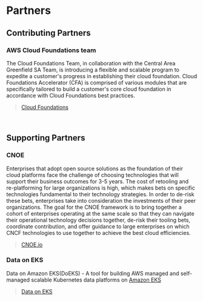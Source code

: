 # Partners

## Contributing Partners

### AWS Cloud Foundations team
The Cloud Foundations Team, in collaboration with the Central Area Greenfield SA Team, is introducing a flexible and scalable program to expedite a customer's progress in establishing their cloud foundation. Cloud Foundations Accelerator (CFA) is comprised of various modules that are specifically tailored to build a customer's core cloud foundation in accordance with Cloud Foundations best practices.

> [Cloud Foundations](https://aws.amazon.com/architecture/cloud-foundations/)


<br />

## Supporting Partners

### CNOE

Enterprises that adopt open source solutions as the foundation of their cloud platforms face the challenge of choosing technologies that will support their business outcomes for 3-5 years. The cost of retooling and re-platforming for large organizations is high, which makes bets on specific technologies fundamental to their technology strategies. In order to de-risk these bets, enterprises take into consideration the investments of their peer organizations. The goal for the CNOE framework is to bring together a cohort of enterprises operating at the same scale so that they can navigate their operational technology decisions together, de-risk their tooling bets, coordinate contribution, and offer guidance to large enterprises on which CNCF technologies to use together to achieve the best cloud efficiencies.

> [CNOE.io](https://cnoe.io/)

### Data on EKS
Data on Amazon EKS(DoEKS) - A tool for building AWS managed and self-managed scalable Kubernetes data platforms on [Amazon EKS](https://aws.amazon.com/eks/)

> [Data on EKS](https://awslabs.github.io/data-on-eks/)

